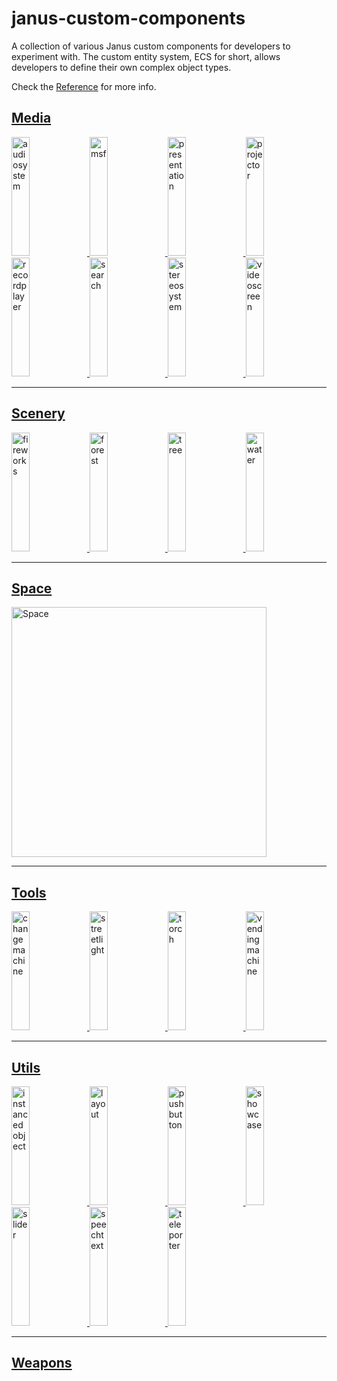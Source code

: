 # janus-custom-components

A collection of various Janus custom components for developers to experiment with. The custom entity system, ECS for short, allows developers to define their own complex object types.

Check the [Reference](https://github.com/jbaicoianu/janusweb/wiki/Scripting-Support-2.0) for more info.


## [Media](https://github.com/madjin/janus-custom-components/blob/master/media/index.md)

<a href="https://github.com/madjin/janus-custom-components/blob/master/media/index.md#audiosystem">
  <img alt="audiosystem" target="_blank" src="https://i.imgur.com/hRG420Y.jpg" height="190" width="24%">
</a>
<a href="https://github.com/madjin/janus-custom-components/blob/master/media/index.md#msf">
  <img alt="msf" target="_blank" src="https://i.imgur.com/MLTw2cc.jpg" height="190" width="24%">
</a>
<a href="https://github.com/madjin/janus-custom-components/blob/master/media/index.md#presentation">
  <img alt="presentation" target="_blank" src="https://i.imgur.com/YwRPjE7.jpg" height="190" width="24%">
</a>
<a href="https://github.com/madjin/janus-custom-components/blob/master/media/index.md#projector">
  <img alt="projector" target="_blank" src="https://i.imgur.com/LWTge35.jpg" height="190" width="24%">
</a>
<a href="https://github.com/madjin/janus-custom-components/blob/master/media/index.md#recordplayer">
  <img alt="recordplayer" target="_blank" src="https://i.imgur.com/gp57p35.jpg" height="190" width="24%">
</a>
<a href="https://github.com/madjin/janus-custom-components/blob/master/media/index.md#search">
  <img alt="search" target="_blank" src="https://i.imgur.com/aX9JBBB.jpg" height="190" width="24%">
</a>
<a href="https://github.com/madjin/janus-custom-components/blob/master/media/index.md#stereosystem">
  <img alt="stereosystem" target="_blank" src="https://i.imgur.com/e5myvoa.jpg" height="190" width="24%">
</a>
<a href="https://github.com/madjin/janus-custom-components/blob/master/media/index.md#videoscreen">
  <img alt="videoscreen" target="_blank" src="https://i.imgur.com/t5x8rxN.jpg" height="190" width="24%">
</a>

---

## [Scenery](https://github.com/madjin/janus-custom-components/blob/master/scenery/index.md)


<a href="https://github.com/madjin/janus-custom-components/blob/master/scenery/index.md#fireworks">
  <img alt="fireworks" target="_blank" src="https://i.imgur.com/u2CfwkY.gif" height="190" width="24%">
</a>
<a href="https://github.com/madjin/janus-custom-components/blob/master/scenery/index.md#forest">
  <img alt="forest" target="_blank" src="https://i.imgur.com/AsXKahc.jpg" height="190" width="24%">
</a>
<a href="https://github.com/madjin/janus-custom-components/blob/master/scenery/index.md#tree">
  <img alt="tree" target="_blank" src="https://i.imgur.com/039TxZW.jpg" height="190" width="24%">
</a>
<a href="https://github.com/madjin/janus-custom-components/blob/master/scenery/index.md#water">
  <img alt="water" target="_blank" src="https://i.imgur.com/iBCZi4q.jpg" height="190" width="24%">
</a>


---

## [Space](https://github.com/madjin/janus-custom-components/blob/master/space/index.md)


<a href="https://github.com/madjin/janus-custom-components/blob/master/space/index.md#space">
  <img alt="Space" target="_blank" src="https://i.imgur.com/dNwpMt6.jpg" height="400" width="90%">
</a>

---

## [Tools](https://github.com/madjin/janus-custom-components/blob/master/tools/index.md)

<a href="https://github.com/madjin/janus-custom-components/blob/master/tools/index.md#changemachine">
  <img alt="changemachine" target="_blank" src="https://i.imgur.com/Iq2gYXb.jpg" height="190" width="24%">
</a>
<a href="https://github.com/madjin/janus-custom-components/blob/master/tools/index.md#streetlight">
  <img alt="streetlight" target="_blank" src="https://i.imgur.com/m0ZRWvI.jpg" height="190" width="24%">
</a>
<a href="https://github.com/madjin/janus-custom-components/blob/master/tools/index.md#torch">
  <img alt="torch" target="_blank" src="https://i.imgur.com/jPwMkei.jpg" height="190" width="24%">
</a>
<a href="https://github.com/madjin/janus-custom-components/blob/master/tools/index.md#vendingmachine">
  <img alt="vendingmachine" target="_blank" src="https://i.imgur.com/XtkRRes.jpg" height="190" width="24%">
</a>

---

## [Utils](https://github.com/madjin/janus-custom-components/blob/master/utils/index.md)

<a href="https://github.com/madjin/janus-custom-components/blob/master/utils/index.md#instancedobject">
  <img alt="instancedobject" target="_blank" src="https://i.imgur.com/KPt5TYH.jpg" height="190" width="24%">
</a>
<a href="https://github.com/madjin/janus-custom-components/blob/master/utils/index.md#layout">
  <img alt="layout" target="_blank" src="https://i.imgur.com/e7Wm1A6.jpg" height="190" width="24%">
</a>
<a href="https://github.com/madjin/janus-custom-components/blob/master/utils/index.md#pushbutton">
  <img alt="pushbutton" target="_blank" src="https://i.imgur.com/BuRhkkX.gif" height="190" width="24%">
</a>
<a href="https://github.com/madjin/janus-custom-components/blob/master/utils/index.md#showcase">
  <img alt="showcase" target="_blank" src="https://i.imgur.com/bolzZyW.jpg" height="190" width="24%">
</a>
<a href="https://github.com/madjin/janus-custom-components/blob/master/utils/index.md#slider">
  <img alt="slider" target="_blank" src="https://i.imgur.com/kA6eBS7.gif" height="190" width="24%">
</a>
<a href="https://github.com/madjin/janus-custom-components/blob/master/utils/index.md#speechtext">
  <img alt="speechtext" target="_blank" src="https://i.imgur.com/37acD67.jpg" height="190" width="24%">
</a>
<a href="https://github.com/madjin/janus-custom-components/blob/master/utils/index.md#teleporter">
  <img alt="teleporter" target="_blank" src="https://i.imgur.com/xcRoKvQ.gif" height="190" width="24%">
</a>

---

## [Weapons](https://github.com/madjin/janus-custom-components/blob/master/weapons/index.md)

